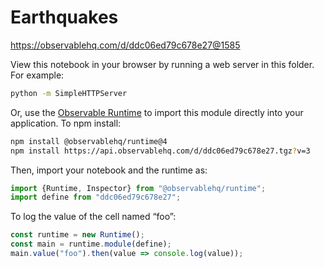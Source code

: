 # Earthquakes

https://observablehq.com/d/ddc06ed79c678e27@1585

View this notebook in your browser by running a web server in this folder. For
example:

~~~sh
python -m SimpleHTTPServer
~~~

Or, use the [Observable Runtime](https://github.com/observablehq/runtime) to
import this module directly into your application. To npm install:

~~~sh
npm install @observablehq/runtime@4
npm install https://api.observablehq.com/d/ddc06ed79c678e27.tgz?v=3
~~~

Then, import your notebook and the runtime as:

~~~js
import {Runtime, Inspector} from "@observablehq/runtime";
import define from "ddc06ed79c678e27";
~~~

To log the value of the cell named “foo”:

~~~js
const runtime = new Runtime();
const main = runtime.module(define);
main.value("foo").then(value => console.log(value));
~~~
